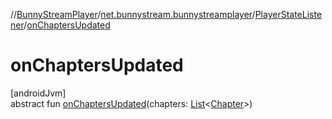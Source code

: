 //[BunnyStreamPlayer](../../../index.md)/[net.bunnystream.bunnystreamplayer](../index.md)/[PlayerStateListener](index.md)/[onChaptersUpdated](on-chapters-updated.md)

# onChaptersUpdated

[androidJvm]\
abstract fun [onChaptersUpdated](on-chapters-updated.md)(chapters: [List](https://kotlinlang.org/api/latest/jvm/stdlib/kotlin-stdlib/kotlin.collections/-list/index.html)&lt;[Chapter](../../net.bunnystream.bunnystreamplayer.model/-chapter/index.md)&gt;)
